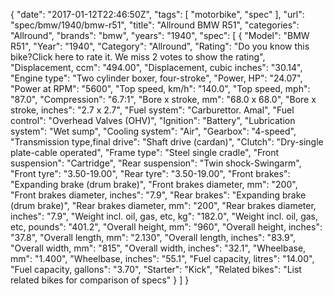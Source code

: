{
    "date": "2017-01-12T22:46:50Z",
    "tags": [
        "motorbike",
        "spec"
    ],
    "url": "spec\/bmw\/1940\/bmw-r51",
    "title": "Allround BMW R51",
    "categories": "Allround",
    "brands": "bmw",
    "years": "1940",
    "spec": [
        {
            "Model": "BMW R51",
            "Year": "1940",
            "Category": "Allround",
            "Rating": "Do you know this bike?Click here to rate it. We miss 2 votes to show the rating",
            "Displacement, ccm": "494.00",
            "Displacement, cubic inches": "30.14",
            "Engine type": "Two cylinder boxer, four-stroke",
            "Power, HP": "24.07",
            "Power at RPM": "5600",
            "Top speed, km\/h": "140.0",
            "Top speed, mph": "87.0",
            "Compression": "6.7:1",
            "Bore x stroke, mm": "68.0 x 68.0",
            "Bore x stroke, inches": "2.7 x 2.7",
            "Fuel system": "Carburettor. Amal",
            "Fuel control": "Overhead Valves (OHV)",
            "Ignition": "Battery",
            "Lubrication system": "Wet sump",
            "Cooling system": "Air",
            "Gearbox": "4-speed",
            "Transmission type,final drive": "Shaft drive (cardan)",
            "Clutch": "Dry-single plate-cable operated",
            "Frame type": "Steel single cradle",
            "Front suspension": "Cartridge",
            "Rear suspension": "Twin shock-Swingarm",
            "Front tyre": "3.50-19.00",
            "Rear tyre": "3.50-19.00",
            "Front brakes": "Expanding brake (drum brake)",
            "Front brakes diameter, mm": "200",
            "Front brakes diameter, inches": "7.9",
            "Rear brakes": "Expanding brake (drum brake)",
            "Rear brakes diameter, mm": "200",
            "Rear brakes diameter, inches": "7.9",
            "Weight incl. oil, gas, etc, kg": "182.0",
            "Weight incl. oil, gas, etc, pounds": "401.2",
            "Overall height, mm": "960",
            "Overall height, inches": "37.8",
            "Overall length, mm": "2.130",
            "Overall length, inches": "83.9",
            "Overall width, mm": "815",
            "Overall width, inches": "32.1",
            "Wheelbase, mm": "1.400",
            "Wheelbase, inches": "55.1",
            "Fuel capacity, litres": "14.00",
            "Fuel capacity, gallons": "3.70",
            "Starter": "Kick",
            "Related bikes": "List related bikes for comparison of specs"
        }
    ]
}